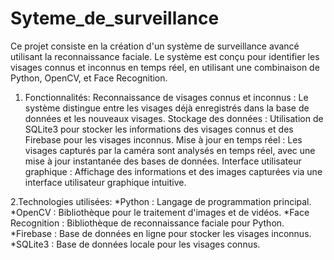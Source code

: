 # Syteme_de_surveillance
Ce projet consiste en la création d'un système de surveillance avancé utilisant la reconnaissance faciale. Le système est conçu pour identifier les visages connus et inconnus en temps réel, en utilisant une combinaison de Python, OpenCV, et Face Recognition.

1. Fonctionnalités: 
  Reconnaissance de visages connus et inconnus : Le système distingue entre les visages déjà enregistrés dans la base de données et les nouveaux visages.
  Stockage des données : Utilisation de SQLite3 pour stocker les informations des visages connus et des Firebase pour les visages inconnus.
  Mise à jour en temps réel : Les visages capturés par la caméra sont analysés en temps réel, avec une mise à jour instantanée des bases de données.
  Interface utilisateur graphique : Affichage des informations et des images capturées via une interface utilisateur graphique intuitive.

2.Technologies utilisées: 
  *Python : Langage de programmation principal.
  *OpenCV : Bibliothèque pour le traitement d'images et de vidéos.
  *Face Recognition : Bibliothèque de reconnaissance faciale pour Python.
  *Firebase : Base de données en ligne pour stocker les visages inconnus.
  *SQLite3 : Base de données locale pour les visages connus.
